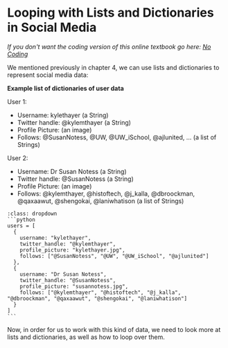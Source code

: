# Looping with Lists and Dictionaries in Social Media
_If you don't want the coding version of this online textbook go here: <a href='../../../nocode/ch05_history/04_list_data_python/00_intro.html'>No Coding</a>_


We mentioned previously in chapter 4, we can use lists and dictionaries to represent social media data:

__Example list of dictionaries of user data__

User 1:
- Username: kylethayer (a String)
- Twitter handle: @kylemthayer (a String)
- Profile Picture:  (an image)
- Follows: @SusanNotess, @UW, @UW_iSchool, @ajlunited, ... (a list of Strings)

User 2:
- Username: Dr Susan Notess (a String)
- Twitter handle: @SusanNotess (a String)
- Profile Picture:  (an image)
- Follows: @kylemthayer, @histoftech, @j_kalla, @dbroockman, @qaxaawut, @shengokai, @laniwhatison (a list of Strings)


````{admonition} Click to see example Python code
:class: dropdown
```python
users = [
  {
    username: "kylethayer",
    twitter_handle: "@kylemthayer",
    profile_picture: "kylethayer.jpg",
    follows: ["@SusanNotess", "@UW", "@UW_iSchool", "@ajlunited"]
  },
  {
    username: "Dr Susan Notess",
    twitter_handle: "@SusanNotess",
    profile_picture: "susannotess.jpg",
    follows: ["@kylemthayer", "@histoftech", "@j_kalla", "@dbroockman", "@qaxaawut", "@shengokai", "@laniwhatison"]
  }
]
```
````

Now, in order for us to work with this kind of data, we need to look more at lists and dictionaries, as well as how to loop over them.

```{tableofcontents}
```
